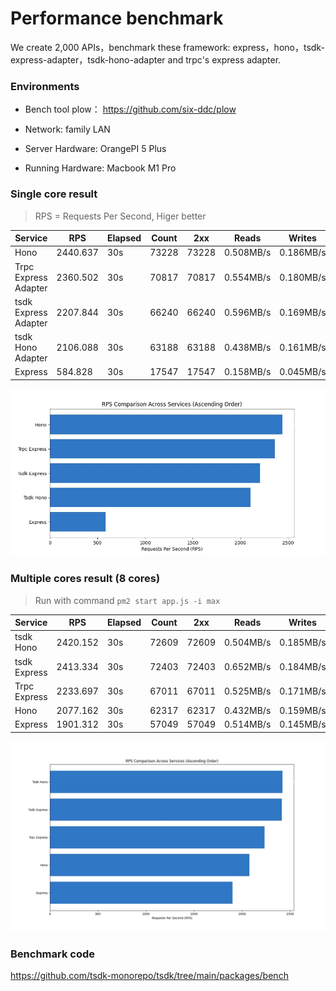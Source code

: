 # Performance benchmark

We create 2,000 APIs，benchmark these framework: express，hono，tsdk-express-adapter，tsdk-hono-adapter and trpc's express adapter.

### Environments

- Bench tool plow： https://github.com/six-ddc/plow

- Network: family LAN

- Server Hardware: OrangePI 5 Plus

- Running Hardware: Macbook M1 Pro

### Single core result

> RPS = Requests Per Second, Higer better

| Service              | RPS      | Elapsed | Count | 2xx   | Reads     | Writes    |
| -------------------- | -------- | ------- | ----- | ----- | --------- | --------- |
| Hono                 | 2440.637 | 30s     | 73228 | 73228 | 0.508MB/s | 0.186MB/s |
| Trpc Express Adapter | 2360.502 | 30s     | 70817 | 70817 | 0.554MB/s | 0.180MB/s |
| tsdk Express Adapter | 2207.844 | 30s     | 66240 | 66240 | 0.596MB/s | 0.169MB/s |
| tsdk Hono Adapter    | 2106.088 | 30s     | 63188 | 63188 | 0.438MB/s | 0.161MB/s |
| Express              | 584.828  | 30s     | 17547 | 17547 | 0.158MB/s | 0.045MB/s |

![tsdk-bench-result](./assets/tsdk-bench-result.jpg)

### Multiple cores result (8 cores)

> Run with command `pm2 start app.js -i max`

| Service      | RPS      | Elapsed | Count | 2xx   | Reads     | Writes    |
| ------------ | -------- | ------- | ----- | ----- | --------- | --------- |
| tsdk Hono    | 2420.152 | 30s     | 72609 | 72609 | 0.504MB/s | 0.185MB/s |
| tsdk Express | 2413.334 | 30s     | 72403 | 72403 | 0.652MB/s | 0.184MB/s |
| Trpc Express | 2233.697 | 30s     | 67011 | 67011 | 0.525MB/s | 0.171MB/s |
| Hono         | 2077.162 | 30s     | 62317 | 62317 | 0.432MB/s | 0.159MB/s |
| Express      | 1901.312 | 30s     | 57049 | 57049 | 0.514MB/s | 0.145MB/s |

![tsdk-bench-result-cluster](./assets/tsdk-bench-result-cluster.jpg)

### Benchmark code

https://github.com/tsdk-monorepo/tsdk/tree/main/packages/bench
